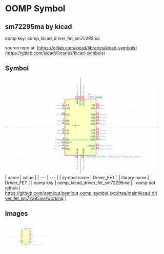 # OOMP Symbol  
## sm72295ma  by kicad  
  
oomp key: oomp_kicad_driver_fet_sm72295ma  
  
source repo at: [https://gitlab.com/kicad/libraries/kicad-symbols](https://gitlab.com/kicad/libraries/kicad-symbols)  
## Symbol  
  
[![working.png](working_600.png)](working.png)  
| name | value | 
| --- | --- | 
| symbol name | Driver_FET | 
| library name | Driver_FET | 
| oomp key | oomp_kicad_driver_fet_sm72295ma | 
| oomp bot github | https://github.com/oomlout/oomlout_oomp_symbol_bot/tree/main/kicad_driver_fet_sm72295ma/working | 
## Images  
  
[![working.png](working_140.png)](working.png)  
